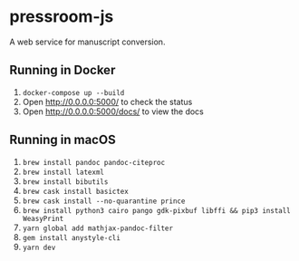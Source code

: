 # pressroom-js

A web service for manuscript conversion.

## Running in Docker

1. `docker-compose up --build`
2. Open http://0.0.0.0:5000/ to check the status
2. Open http://0.0.0.0:5000/docs/ to view the docs

## Running in macOS

1. `brew install pandoc pandoc-citeproc`
1. `brew install latexml`
1. `brew install bibutils`
1. `brew cask install basictex`
1. `brew cask install --no-quarantine prince`
1. `brew install python3 cairo pango gdk-pixbuf libffi && pip3 install WeasyPrint`
1. `yarn global add mathjax-pandoc-filter`
1. `gem install anystyle-cli`
1. `yarn dev`
